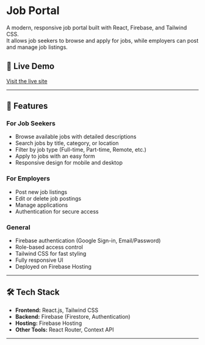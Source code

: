 # Job Portal

A modern, responsive job portal built with React, Firebase, and Tailwind CSS.  
It allows job seekers to browse and apply for jobs, while employers can post and manage job listings.

## 🚀 Live Demo
[Visit the live site](https://job-portal-96cb4.web.app/)

---

## 📌 Features

### For Job Seekers
- Browse available jobs with detailed descriptions
- Search jobs by title, category, or location
- Filter by job type (Full-time, Part-time, Remote, etc.)
- Apply to jobs with an easy form
- Responsive design for mobile and desktop

### For Employers
- Post new job listings
- Edit or delete job postings
- Manage applications
- Authentication for secure access

### General
- Firebase authentication (Google Sign-in, Email/Password)
- Role-based access control
- Tailwind CSS for fast styling
- Fully responsive UI
- Deployed on Firebase Hosting

---

## 🛠 Tech Stack
- **Frontend:** React.js, Tailwind CSS
- **Backend:** Firebase (Firestore, Authentication)
- **Hosting:** Firebase Hosting
- **Other Tools:** React Router, Context API

---

